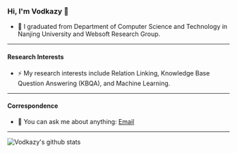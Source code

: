 ### Hi, I'm Vodkazy 👋

<!--**Vodkazy/Vodkazy** is a ✨ _special_ ✨ repository because its `README.md` (this file) appears on your GitHub profile.-->

- 🌱 I graduated from Department of Computer Science and Technology in Nanjing University and Websoft Research Group.
---
#### Research Interests

- ⚡ My research interests include Relation Linking, Knowledge Base Question Answering (KBQA), and Machine Learning. 
<!-- - 👯 Recently, I'm focusing on **Multi-source Data Fusion** and **Knowledge Graph Completion**.-->

---
#### Correspondence
- 💬 You can ask me about anything: [Email](mailto:yaozhao.nju@gmail.com)

---
![Vodkazy's github stats](https://github-readme-stats.vercel.app/api?username=vodkazy&count_private=true&show_icons=true)
